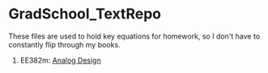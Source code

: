 # GradSchool_TextRepo
These files are used to hold key equations for homework, so I don't have to constantly flip through my books.  
1) EE382m: [Analog Design](https://www.amazon.com/gp/product/8126521481/ref=oh_aui_detailpage_o01_s00?ie=UTF8&psc=1)

